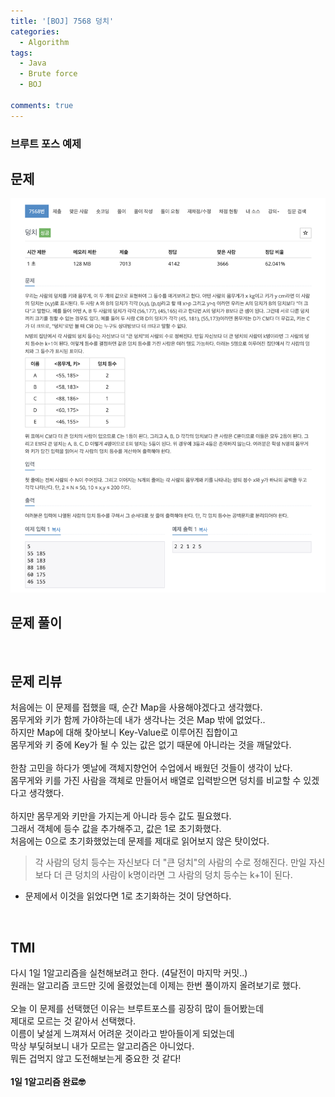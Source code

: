 ```yaml
---
title: '[BOJ] 7568 덩치'
categories:
  - Algorithm
tags:
  - Java
  - Brute force
  - BOJ

comments: true
---
```

### 브루트 포스 예제

## 문제
 <a href="/assets/images/BOJ7568.png"><img src="/assets/images/BOJ7568.png"></a>
 <br/>

## 문제 풀이

<script src="https://gist.github.com/kyeahen/354b31d84674b4d295133477ef2418ad.js"></script>
<br/>

## 문제 리뷰

처음에는 이 문제를 접했을 때, 순간 Map을 사용해야겠다고 생각했다. <br/>
몸무게와 키가 함께 가야하는데 내가 생각나는 것은 Map 밖에 없었다..<br/>
하지만 Map에 대해 찾아보니 Key-Value로 이루어진 집합이고<br/>
몸무게와 키 중에 Key가 될 수 있는 값은 없기 때문에 아니라는 것을 깨달았다.<br/>
<br/>
한참 고민을 하다가 옛날에 객체지향언어 수업에서 배웠던 것들이 생각이 났다.<br/>
몸무게와 키를 가진 사람을 객체로 만들어서 배열로 입력받으면 덩치를 비교할 수 있겠다고 생각했다.<br/>
<br/>
하지만 몸무게와 키만을 가지는게 아니라 등수 값도 필요했다.<br/>
그래서 객체에 등수 값을 추가해주고, 값은 1로 초기화했다.<br/>
처음에는 0으로 초기화했었는데 문제를 제대로 읽어보지 않은 탓이었다.<br/>

> 각 사람의 덩치 등수는 자신보다 더 "큰 덩치"의 사람의 수로 정해진다.
만일 자신보다 더 큰 덩치의 사람이 k명이라면 그 사람의 덩치 등수는 k+1이 된다.

- 문제에서 이것을 읽었다면 1로 초기화하는 것이 당연하다.

<br/>

## TMI

다시 1일 1알고리즘을 실천해보려고 한다. (4달전이 마지막 커밋..)<br/>
원래는 알고리즘 코드만 깃에 올렸었는데 이제는 한번 풀이까지 올려보기로 했다.<br/>
<br/>
오늘 이 문제를 선택했던 이유는 브루트포스를 굉장히 많이 들어봤는데<br/>
제대로 모르는 것 같아서 선택했다.<br/>
이름이 낯설게 느껴져서 어려운 것이라고 받아들이게 되었는데<br/>
막상 부딫혀보니 내가 모르는 알고리즘은 아니었다.<br/>
뭐든 겁먹지 않고 도전해보는게 중요한 것 같다!<br/>
<br/>
**1일 1알고리즘 완료🤓**


